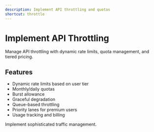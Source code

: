 ```yaml
---
description: Implement API throttling and quotas
shortcut: throttle
---
```


# Implement API Throttling

Manage API throttling with dynamic rate limits, quota management, and tiered pricing.

## Features

- Dynamic rate limits based on user tier
- Monthly/daily quotas
- Burst allowance
- Graceful degradation
- Queue-based throttling
- Priority lanes for premium users
- Usage tracking and billing

Implement sophisticated traffic management.
